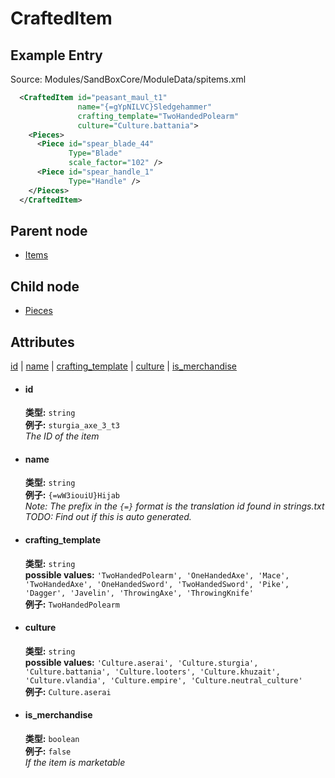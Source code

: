 # CraftedItem

## Example Entry
Source: Modules/SandBoxCore/ModuleData/spitems.xml
```xml
  <CraftedItem id="peasant_maul_t1"
               name="{=gYpNILVC}Sledgehammer"
               crafting_template="TwoHandedPolearm"
               culture="Culture.battania">
    <Pieces>
      <Piece id="spear_blade_44"
             Type="Blade"
             scale_factor="102" />
      <Piece id="spear_handle_1"
             Type="Handle" />
    </Pieces>
  </CraftedItem>
```

## Parent node
- [Items](../../Items)

## Child node
- [Pieces](Pieces)

## Attributes
[id](#id) | [name](#name) | [crafting_template](#crafting_template) | [culture](#culture) | [is_merchandise](#is_merchandise)

- #### id
  **类型:** `string`  
  **例子:**  `sturgia_axe_3_t3`  
  *The ID of the item*  
  
- #### name
  **类型:**  `string`  
  **例子:**  `{=wW3iouiU}Hijab`  
  *Note: The prefix in the `{=}` format is the translation id found in strings.txt*  
  *TODO: Find out if this is auto generated.*  

- #### crafting_template
  **类型:**  `string`  
  **possible values:** `'TwoHandedPolearm', 'OneHandedAxe', 'Mace', 'TwoHandedAxe', 'OneHandedSword', 'TwoHandedSword', 'Pike', 'Dagger', 'Javelin', 'ThrowingAxe', 'ThrowingKnife'`  
  **例子:** `TwoHandedPolearm`
  
- #### culture
  **类型:**  `string`  
  **possible values:** `'Culture.aserai', 'Culture.sturgia', 'Culture.battania', 'Culture.looters', 'Culture.khuzait', 'Culture.vlandia', 'Culture.empire', 'Culture.neutral_culture'`  
  **例子:** `Culture.aserai`  

- #### is_merchandise
  **类型:**  `boolean`  
  **例子:** `false`  
  *If the item is marketable*